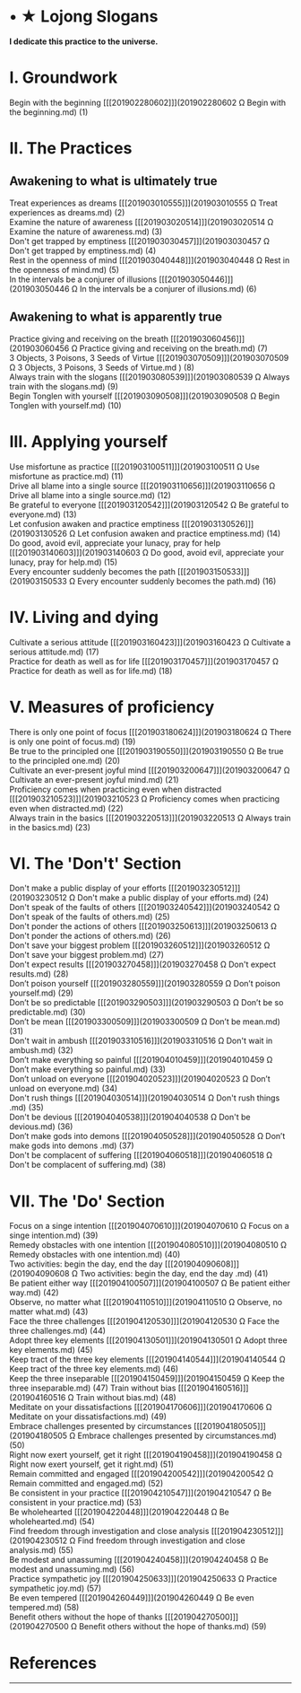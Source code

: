 # • ★ Lojong Slogans

**I dedicate this practice to the universe.**

# I. Groundwork

Begin with the beginning [\[\[201902280602\]\]](201902280602  Ω Begin with the beginning.md) (1)  

# II. The Practices

## Awakening to what is ultimately true

Treat experiences as dreams [\[\[201903010555\]\]](201903010555  Ω Treat experiences as dreams.md) (2)    
Examine the nature of awareness [\[\[201903020514\]\]](201903020514  Ω Examine the nature of awareness.md) (3)  
Don't get trapped by emptiness [\[\[201903030457\]\]](201903030457  Ω Don't get trapped by emptiness.md) (4)  
Rest in the openness of mind [\[\[201903040448\]\]](201903040448  Ω Rest in the openness of mind.md) (5)  
In the intervals be a conjurer of illusions [\[\[201903050446\]\]](201903050446  Ω In the intervals be a conjurer of illusions.md) (6)  

## Awakening to what is apparently true

Practice giving and receiving on the breath [\[\[201903060456\]\]](201903060456  Ω Practice giving and receiving on the breath.md) (7)  
3 Objects, 3 Poisons, 3 Seeds of Virtue [\[\[201903070509\]\]](201903070509  Ω 3 Objects, 3 Poisons, 3 Seeds of Virtue.md ) (8)  
Always train with the slogans [\[\[201903080539\]\]](201903080539  Ω Always train with the slogans.md) (9)  
Begin Tonglen with yourself [\[\[201903090508\]\]](201903090508  Ω Begin Tonglen with yourself.md) (10)  

# III. Applying yourself

Use misfortune as practice [\[\[201903100511\]\]](201903100511  Ω Use misfortune as practice.md) (11)  
Drive all blame into a single source [\[\[201903110656\]\]](201903110656  Ω Drive all blame into a single source.md) (12)  
Be grateful to everyone [\[\[201903120542\]\]](201903120542  Ω Be grateful to everyone.md) (13)  
Let confusion awaken and practice emptiness [\[\[201903130526\]\]](201903130526  Ω Let confusion awaken and practice emptiness.md) (14)  
Do good, avoid evil, appreciate your lunacy, pray for help [\[\[201903140603\]\]](201903140603  Ω Do good, avoid evil, appreciate your lunacy, pray for help.md) (15)  
Every encounter suddenly becomes the path [\[\[201903150533\]\]](201903150533  Ω Every encounter suddenly becomes the path.md) (16)  

# IV. Living and dying

Cultivate a serious attitude [\[\[201903160423\]\]](201903160423  Ω Cultivate a serious attitude.md) (17)  
Practice for death as well as for life [\[\[201903170457\]\]](201903170457  Ω Practice for death as well as for life.md) (18)  

# V. Measures of proficiency

There is only one point of focus [\[\[201903180624\]\]](201903180624  Ω There is only one point of focus.md) (19)  
Be true to the principled one [\[\[201903190550\]\]](201903190550  Ω Be true to the principled one.md) (20)  
Cultivate an ever-present joyful mind [\[\[201903200647\]\]](201903200647  Ω Cultivate an ever-present joyful mind.md) (21)  
Proficiency comes when practicing even when distracted [\[\[201903210523\]\]](201903210523  Ω Proficiency comes when practicing even when distracted.md) (22)  
Always train in the basics [\[\[201903220513\]\]](201903220513  Ω Always train in the basics.md) (23)  

# VI. The 'Don't' Section

Don't make a public display of your efforts [\[\[201903230512\]\]](201903230512  Ω Don't make a public display of your efforts.md) (24)  
Don't speak of the faults of others [\[\[201903240542\]\]](201903240542  Ω Don't speak of the faults of others.md) (25)  
Don't ponder the actions of others [\[\[201903250613\]\]](201903250613  Ω Don't ponder the actions of others.md) (26)  
Don't save your biggest problem [\[\[201903260512\]\]](201903260512  Ω Don't save your biggest problem.md) (27)  
Don't expect results [\[\[201903270458\]\]](201903270458  Ω Don't expect results.md) (28)  
Don’t poison yourself [\[\[201903280559\]\]](201903280559  Ω Don’t poison yourself.md) (29)  
Don’t be so predictable [\[\[201903290503\]\]](201903290503  Ω Don’t be so predictable.md) (30)  
Don’t be mean [\[\[201903300509\]\]](201903300509  Ω Don’t be mean.md) (31)  
Don't wait in ambush [\[\[201903310516\]\]](201903310516  Ω Don't wait in ambush.md) (32)  
Don’t make everything so painful [\[\[201904010459\]\]](201904010459  Ω Don’t make everything so painful.md) (33)  
Don’t unload on everyone [\[\[201904020523\]\]](201904020523  Ω Don’t unload on everyone.md) (34)  
Don't rush things  [\[\[201904030514\]\]](201904030514  Ω Don't rush things .md) (35)  
Don't be devious [\[\[201904040538\]\]](201904040538  Ω Don't be devious.md) (36)  
Don’t make gods into demons  [\[\[201904050528\]\]](201904050528  Ω Don’t make gods into demons .md) (37)  
Don't be complacent of suffering [\[\[201904060518\]\]](201904060518  Ω Don't be complacent of suffering.md) (38)  

# VII. The 'Do' Section

Focus on a singe intention [\[\[201904070610\]\]](201904070610  Ω Focus on a singe intention.md) (39)  
Remedy obstacles with one intention [\[\[201904080510\]\]](201904080510  Ω Remedy obstacles with one intention.md) (40)  
Two activities: begin the day, end the day  [\[\[201904090608\]\]](201904090608  Ω Two activities: begin the day, end the day .md) (41)  
Be patient either way [\[\[201904100507\]\]](201904100507  Ω Be patient either way.md) (42)  
Observe, no matter what [\[\[201904110510\]\]](201904110510  Ω Observe, no matter what.md) (43)  
Face the three challenges [\[\[201904120530\]\]](201904120530  Ω Face the three challenges.md) (44)  
Adopt three key elements [\[\[201904130501\]\]](201904130501  Ω Adopt three key elements.md) (45)  
Keep tract of the three key elements [\[\[201904140544\]\]](201904140544  Ω Keep tract of the three key elements.md) (46)  
Keep the three inseparable [\[\[201904150459\]\]](201904150459  Ω Keep the three inseparable.md) (47)
Train without bias [\[\[201904160516\]\]](201904160516  Ω Train without bias.md) (48)  
Meditate on your dissatisfactions [\[\[201904170606\]\]](201904170606  Ω Meditate on your dissatisfactions.md) (49)  
Embrace challenges presented by circumstances [\[\[201904180505\]\]](201904180505  Ω Embrace challenges presented by circumstances.md) (50)  
Right now exert yourself, get it right [\[\[201904190458\]\]](201904190458  Ω Right now exert yourself, get it right.md) (51)  
Remain committed and engaged [\[\[201904200542\]\]](201904200542  Ω Remain committed and engaged.md) (52)  
Be consistent in your practice [\[\[201904210547\]\]](201904210547  Ω Be consistent in your practice.md) (53)  
Be wholehearted [\[\[201904220448\]\]](201904220448  Ω Be wholehearted.md) (54)  
Find freedom through investigation and close analysis [\[\[201904230512\]\]](201904230512  Ω Find freedom through investigation and close analysis.md) (55)  
Be modest and unassuming [\[\[201904240458\]\]](201904240458  Ω Be modest and unassuming.md) (56)  
Practice sympathetic joy [\[\[201904250633\]\]](201904250633  Ω Practice sympathetic joy.md) (57)  
Be even tempered [\[\[201904260449\]\]](201904260449  Ω Be even tempered.md) (58)  
Benefit others without the hope of thanks [\[\[201904270500\]\]](201904270500  Ω Benefit others without the hope of thanks.md) (59)  

# References


----------------------------------------------------------------
